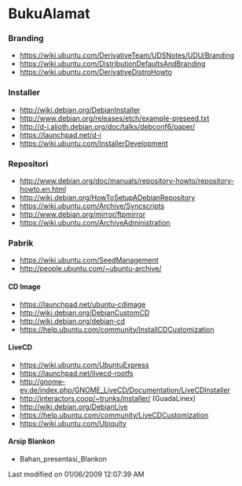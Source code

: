 # BukuAlamat

### Branding
  * ​https://wiki.ubuntu.com/DerivativeTeam/UDSNotes/UDU/Branding
  * ​https://wiki.ubuntu.com/DistributionDefaultsAndBranding
  * ​https://wiki.ubuntu.com/DerivativeDistroHowto

### Installer
  * ​http://wiki.debian.org/DebianInstaller
  * ​http://www.debian.org/releases/etch/example-preseed.txt
  * ​http://d-i.alioth.debian.org/doc/talks/debconf6/paper/
  * ​https://launchpad.net/d-i
  * ​https://wiki.ubuntu.com/InstallerDevelopment

### Repositori
  * ​http://www.debian.org/doc/manuals/repository-howto/repository-howto.en.html
  * ​http://wiki.debian.org/HowToSetupADebianRepository
  * ​https://wiki.ubuntu.com/Archive/Syncscripts
  * ​http://www.debian.org/mirror/ftpmirror
  * ​https://wiki.ubuntu.com/ArchiveAdministration

### Pabrik
  * ​https://wiki.ubuntu.com/SeedManagement
  * ​http://people.ubuntu.com/~ubuntu-archive/

#### CD Image
  * ​https://launchpad.net/ubuntu-cdimage
  * ​http://wiki.debian.org/DebianCustomCD
  * ​http://wiki.debian.org/debian-cd
  * ​https://help.ubuntu.com/community/InstallCDCustomization

#### LiveCD
  * ​https://wiki.ubuntu.com/UbuntuExpress
  * ​https://launchpad.net/livecd-rootfs
  * ​http://gnome-ev.de/index.php/GNOME_LiveCD/Documentation/LiveCDInstaller
  * ​http://interactors.coop/~trunks/installer/ (GuadaLinex)
  * ​http://wiki.debian.org/DebianLive
  * ​https://help.ubuntu.com/community/LiveCDCustomization
  * ​https://wiki.ubuntu.com/Ubiquity

#### Arsip Blankon
  * Bahan_presentasi_Blankon

Last modified on 01/06/2009 12:07:39 AM
 

